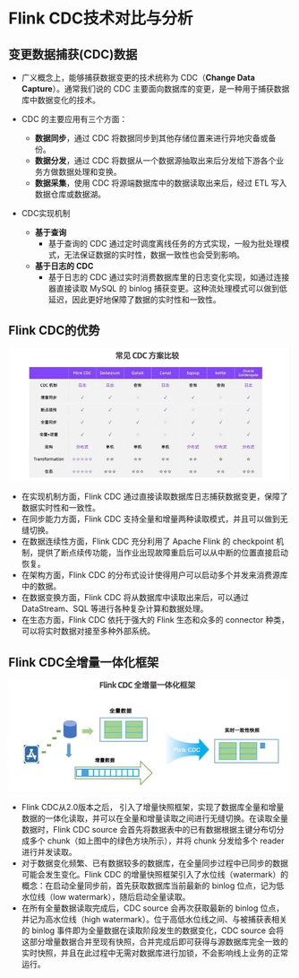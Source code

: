 # Flink CDC技术对比与分析

## 变更数据捕获(CDC)数据

* 广义概念上，能够捕获数据变更的技术统称为 CDC（**Change Data Capture**）。通常我们说的 CDC 主要面向数据库的变更，是一种用于捕获数据库中数据变化的技术。
* CDC 的主要应用有三个方面：
  * **数据同步**，通过 CDC 将数据同步到其他存储位置来进行异地灾备或备份。
  * **数据分发**，通过 CDC 将数据从一个数据源抽取出来后分发给下游各个业务方做数据处理和变换。
  * **数据采集**，使用 CDC 将源端数据库中的数据读取出来后，经过 ETL 写入数据仓库或数据湖。

* CDC实现机制
  * **基于查询**
    * 基于查询的 CDC 通过定时调度离线任务的方式实现，一般为批处理模式，无法保证数据的实时性，数据一致性也会受到影响。
  * **基于日志的 CDC**
    * 基于日志的 CDC 通过实时消费数据库里的日志变化实现，如通过连接器直接读取 MySQL 的 binlog 捕获变更。这种流处理模式可以做到低延迟，因此更好地保障了数据的实时性和一致性。

## Flink CDC的优势

![](../../img/CDCCompre.jpg)

- 在实现机制方面，Flink CDC 通过直接读取数据库日志捕获数据变更，保障了数据实时性和一致性。
- 在同步能力方面，Flink CDC 支持全量和增量两种读取模式，并且可以做到无缝切换。
- 在数据连续性方面，Flink CDC 充分利用了 Apache Flink 的 checkpoint 机制，提供了断点续传功能，当作业出现故障重启后可以从中断的位置直接启动恢复。
- 在架构方面，Flink CDC 的分布式设计使得用户可以启动多个并发来消费源库中的数据。
- 在数据变换方面，Flink CDC 将从数据库中读取出来后，可以通过 DataStream、SQL 等进行各种复杂计算和数据处理。
- 在生态方面，Flink CDC 依托于强大的 Flink 生态和众多的 connector 种类，可以将实时数据对接至多种外部系统。

## Flink CDC全增量一体化框架

![](../../img/cdc全增量.jpg)

* Flink CDC从2.0版本之后， 引入了增量快照框架，实现了数据库全量和增量数据的一体化读取，并可以在全量和增量读取之间进行无缝切换。在读取全量数据时，Flink CDC source 会首先将数据表中的已有数据根据主键分布切分成多个 chunk（如上图中的绿色方块所示），并将 chunk 分发给多个 reader 进行并发读取。
* 对于数据变化频繁、已有数据较多的数据库，在全量同步过程中已同步的数据可能会发生变化。Flink CDC 的增量快照框架引入了水位线（watermark）的概念：在启动全量同步前，首先获取数据库当前最新的 binlog 位点，记为低水位线（low watermark），随后启动全量读取。
* 在所有全量数据读取完成后，CDC source 会再次获取最新的 binlog 位点，并记为高水位线（high watermark）。位于高低水位线之间、与被捕获表相关的 binlog 事件即为全量数据在读取阶段发生的数据变化，CDC source 会将这部分增量数据合并至现有快照，合并完成后即可获得与源数据库完全一致的实时快照，并且在此过程中无需对数据库进行加锁，不会影响线上业务的正常运行。